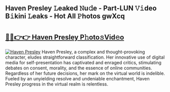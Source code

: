 ## Haven Presley 𝙻eaked 𝙽u𝚍e - Part-LUN 𝚅𝚒deo B𝚒kini 𝙻eaks - Hot All 𝙿hotos gwXcq

# <h2><a href="http://ld2i1a0.urlbe.top/?page=Haven+Presley">🔗🔗👉👉 Haven Presley P𝚑oto𝚜Vid𝚎o</a></h2>

[![Haven Presley](https://i.imgur.com/eBuTRDB.gif)](http://ld2i1a0.urlbe.top/?page=Haven+Presley)
Haven Presley, a complex and thought-provoking character, eludes straightforward classification. Her innovative use of digital media for self-presentation has captivated and enraged critics, stimulating debates on consent, morality, and the essence of online communities. Regardless of her future decisions, her mark on the virtual world is indelible. Fueled by an unyielding resolve and undeniable enchantment, Haven Presley progress in the virtual realm is relentless.
